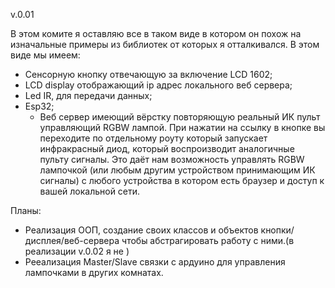 v.0.01

В этом комите я оставляю все в таком виде в котором он похож на изначальные примеры из библиотек от которых я отталкивался.
В этом виде мы имеем:
- Сенсорную кнопку отвечающую за включение LCD 1602;
- LCD display отображающий ip адрес локального веб сервера;
- Led IR, для передачи данных;
- Esp32;
    -  Веб сервер имеющий вёрстку повторяющую реальный ИК пульт управляющий RGBW лампой. При нажатии на ссылку в кнопке вы переходите по отдельному роуту который запускает инфракрасный диод,  который воспроизводит аналогичные пульту сигналы. Это даёт нам возможность управлять RGBW лампочкой (или любым другим устройством принимающим ИК сигналы) с любого устройства в котором есть браузер и доступ к вашей локальной сети.
    
Планы:
- Реализация ООП, создание своих классов и объектов кнопки/дисплея/веб-сервера чтобы абстрагировать работу с ними.(в реализации v.0.02 я не )
 - Рееализация Master/Slave связки с ардуино для управления лампочками в других комнатах.
